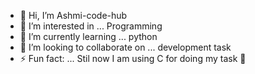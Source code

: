 - 👋 Hi, I’m Ashmi-code-hub
- 👀 I’m interested in ... Programming
- 🌱 I’m currently learning ... python
- 💞️ I’m looking to collaborate on ... development task
- ⚡ Fun fact: ... Stil now I am using C for doing my task 🤣

<!---
Ashmi-code-hub/Ashmi-code-hub is a ✨ special ✨ repository because its `README.md` (this file) appears on your GitHub profile.
You can click the Preview link to take a look at your changes.
--->
